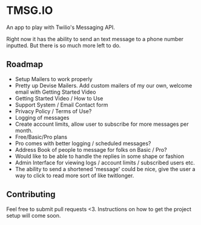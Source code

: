 # TMSG.IO

An app to play with Twilio's Messaging API.

Right now it has the ability to send an text message to a phone number inputted. But there is so much more left to do.

## Roadmap
* Setup Mailers to work properly
* Pretty up Devise Mailers. Add custom mailers of my our own, welcome email with Getting Started Video
* Getting Started Video / How to Use
* Support System / Email Contact form
* Privacy Policy / Terms of Use?
* Logging of messages
* Create account limits, allow user to subscribe for more messages per month.
 * Free/Basic/Pro plans
 * Pro comes with better logging / scheduled messages?
 * Address Book of people to message for folks on Basic / Pro?
* Would like to be able to handle the replies in some shape or fashion
* Admin Interface for viewing logs / account limits / subscribed users etc.
* The ability to send a shortened 'message' could be nice, give the user a way to click to read more sort of like twitlonger.

## Contributing
Feel free to submit pull requests <3. Instructions on how to get the project setup will come soon.
